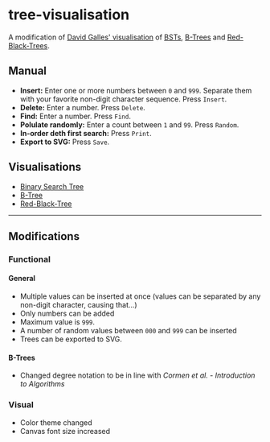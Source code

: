 # tree-visualisation
A modification of [David Galles' visualisation](https://www.cs.usfca.edu/~galles/visualization/about.html) of [BSTs](https://www.cs.usfca.edu/~galles/visualization/BST.html), [B-Trees](https://www.cs.usfca.edu/~galles/visualization/BTree.html) and [Red-Black-Trees](https://www.cs.usfca.edu/~galles/visualization/RedBlack.html).

## Manual
- **Insert:** Enter one or more numbers between `0` and `999`. Separate them with your favorite non-digit character sequence. Press `Insert`.
- **Delete:** Enter a number. Press `Delete`.
- **Find:** Enter a number. Press `Find`.
- **Polulate randomly:** Enter a count between `1` and `99`. Press `Random`.
- **In-order deth first search:** Press `Print`.
- **Export to SVG:** Press `Save`.

## Visualisations
- [Binary Search Tree](./BST/)
- [B-Tree](./BTree/)
- [Red-Black-Tree](./RedBlack/)

---

## Modifications
### Functional
#### General
- Multiple values can be inserted at once (values can be separated by any non-digit character, causing that...)
- Only numbers can be added
- Maximum value is `999`.
- A number of random values between `000` and `999` can be inserted
- Trees can be exported to SVG.

#### B-Trees
- Changed degree notation to be in line with *Cormen et al. - Introduction to Algorithms*

### Visual
- Color theme changed
- Canvas font size increased